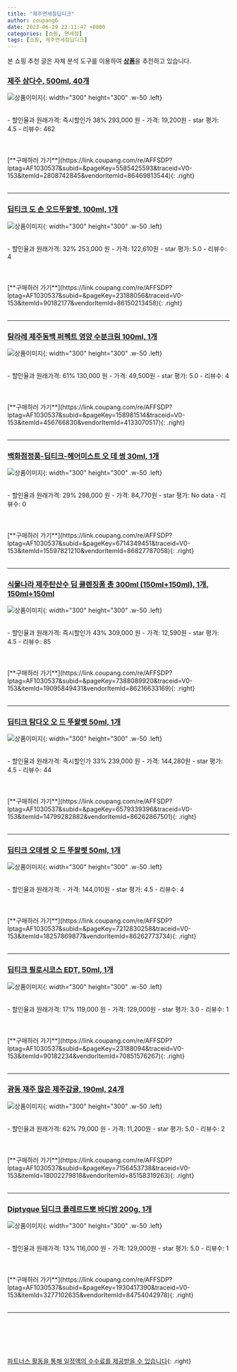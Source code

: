 ```yaml
---
title: "제주면세점딥디크"
author: coupang6
date: 2023-06-29 22:11:47 +0800
categories: [쇼핑, 면세점]
tags: [쇼핑, 제주면세점딥디크]
---
```


본 쇼핑 추천 글은 자체 분석 도구를 이용하여 [**상품**](https://link.coupang.com/a/bao1ui)을 추천하고 있습니다.

### [제주 삼다수, 500ml, 40개](https://link.coupang.com/re/AFFSDP?lptag=AF1030537&subid=&pageKey=5585425593&traceid=V0-153&itemId=2808742845&vendorItemId=86469813544)

![상품이미지](https://thumbnail9.coupangcdn.com/thumbnails/remote/230x230ex/image/retail/images/f52f8c8a-327e-4913-bcc8-fb7ada6011927648184831387455170.png){: width="300" height="300" .w-50 .left}


<br>
- 할인율과 원래가격: 즉시할인가 38%  293,000   원
- 가격: 19,200원
- star 평가: 4.5
- 리뷰수: 462
<br>
<br>
<br>
<br>
[**구매하러 가기**](https://link.coupang.com/re/AFFSDP?lptag=AF1030537&subid=&pageKey=5585425593&traceid=V0-153&itemId=2808742845&vendorItemId=86469813544){: .right}
<br>
<br>

---

### [딥티크 도 손 오드뚜왈렛, 100ml, 1개](https://link.coupang.com/re/AFFSDP?lptag=AF1030537&subid=&pageKey=23188056&traceid=V0-153&itemId=90182177&vendorItemId=86150213458)

![상품이미지](https://thumbnail10.coupangcdn.com/thumbnails/remote/230x230ex/image/vendor_inventory/2cb6/19251768779e4346dd0ef1b4e0fb8ee0c95fb95b6436c7a7e4363a9323ac.jpg){: width="300" height="300" .w-50 .left}


<br>
- 할인율과 원래가격: 32%  253,000   원
- 가격: 122,610원
- star 평가: 5.0
- 리뷰수: 4
<br>
<br>
<br>
<br>
[**구매하러 가기**](https://link.coupang.com/re/AFFSDP?lptag=AF1030537&subid=&pageKey=23188056&traceid=V0-153&itemId=90182177&vendorItemId=86150213458){: .right}
<br>
<br>

---

### [탐라레 제주동백 퍼펙트 영양 수분크림 100ml, 1개](https://link.coupang.com/re/AFFSDP?lptag=AF1030537&subid=&pageKey=158981514&traceid=V0-153&itemId=456766830&vendorItemId=4133070517)

![상품이미지](https://thumbnail10.coupangcdn.com/thumbnails/remote/230x230ex/image/vendor_inventory/images/2018/11/19/15/7/44fded06-1c2f-4dfe-999f-bd8fc23ef131.jpg){: width="300" height="300" .w-50 .left}


<br>
- 할인율과 원래가격: 61%  130,000   원
- 가격: 49,500원
- star 평가: 5.0
- 리뷰수: 4
<br>
<br>
<br>
<br>
[**구매하러 가기**](https://link.coupang.com/re/AFFSDP?lptag=AF1030537&subid=&pageKey=158981514&traceid=V0-153&itemId=456766830&vendorItemId=4133070517){: .right}
<br>
<br>

---

### [백화점정품-딥티크-헤어미스트 오 데 썽 30ml, 1개](https://link.coupang.com/re/AFFSDP?lptag=AF1030537&subid=&pageKey=6714349451&traceid=V0-153&itemId=15597821210&vendorItemId=86827787058)

![상품이미지](https://thumbnail10.coupangcdn.com/thumbnails/remote/230x230ex/image/vendor_inventory/f3d6/bda85a9b699967487116155e37d8f1ef9edba585bd3d4a1b61706cca53fe.png){: width="300" height="300" .w-50 .left}


<br>
- 할인율과 원래가격: 29%  298,000   원
- 가격: 84,770원
- star 평가: No data
- 리뷰수: 0
<br>
<br>
<br>
<br>
[**구매하러 가기**](https://link.coupang.com/re/AFFSDP?lptag=AF1030537&subid=&pageKey=6714349451&traceid=V0-153&itemId=15597821210&vendorItemId=86827787058){: .right}
<br>
<br>

---

### [식물나라 제주탄산수 딥 클렌징폼 총 300ml (150ml+150ml), 1개, 150ml+150ml](https://link.coupang.com/re/AFFSDP?lptag=AF1030537&subid=&pageKey=7388089920&traceid=V0-153&itemId=19095849431&vendorItemId=86216633169)

![상품이미지](https://thumbnail6.coupangcdn.com/thumbnails/remote/230x230ex/image/vendor_inventory/7af2/1a63d147154793d6e6af773658a98b6df9ea148cb47f15f7effeb0d0872c.jpg){: width="300" height="300" .w-50 .left}


<br>
- 할인율과 원래가격: 즉시할인가 43%  309,000   원
- 가격: 12,590원
- star 평가: 4.5
- 리뷰수: 85
<br>
<br>
<br>
<br>
[**구매하러 가기**](https://link.coupang.com/re/AFFSDP?lptag=AF1030537&subid=&pageKey=7388089920&traceid=V0-153&itemId=19095849431&vendorItemId=86216633169){: .right}
<br>
<br>

---

### [딥티크 탐다오 오 드 뚜왈렛 50ml, 1개](https://link.coupang.com/re/AFFSDP?lptag=AF1030537&subid=&pageKey=6579339396&traceid=V0-153&itemId=14799282882&vendorItemId=86262867501)

![상품이미지](https://thumbnail8.coupangcdn.com/thumbnails/remote/230x230ex/image/vendor_inventory/e05b/b7f1689f896393b44872f0e3920d9cf5264f89a4a7fdd75957f8fd322f4f.jpg){: width="300" height="300" .w-50 .left}


<br>
- 할인율과 원래가격: 즉시할인가 33%  239,000   원
- 가격: 144,280원
- star 평가: 4.5
- 리뷰수: 44
<br>
<br>
<br>
<br>
[**구매하러 가기**](https://link.coupang.com/re/AFFSDP?lptag=AF1030537&subid=&pageKey=6579339396&traceid=V0-153&itemId=14799282882&vendorItemId=86262867501){: .right}
<br>
<br>

---

### [딥티크 오데썽 오 드 뚜왈렛 50ml, 1개](https://link.coupang.com/re/AFFSDP?lptag=AF1030537&subid=&pageKey=7212830258&traceid=V0-153&itemId=18257869877&vendorItemId=86262773734)

![상품이미지](https://thumbnail9.coupangcdn.com/thumbnails/remote/230x230ex/image/vendor_inventory/48b1/3d4f6c2a35ff2425727fe4b8e0dfc480d9a62920018443ba786e40e1672b.jpg){: width="300" height="300" .w-50 .left}


<br>
- 할인율과 원래가격: 
- 가격: 144,010원
- star 평가: 4.5
- 리뷰수: 4
<br>
<br>
<br>
<br>
[**구매하러 가기**](https://link.coupang.com/re/AFFSDP?lptag=AF1030537&subid=&pageKey=7212830258&traceid=V0-153&itemId=18257869877&vendorItemId=86262773734){: .right}
<br>
<br>

---

### [딥티크 필로시코스 EDT, 50ml, 1개](https://link.coupang.com/re/AFFSDP?lptag=AF1030537&subid=&pageKey=23188094&traceid=V0-153&itemId=90182234&vendorItemId=70851576267)

![상품이미지](https://thumbnail7.coupangcdn.com/thumbnails/remote/230x230ex/image/vendor_inventory/4119/42fd8b23fee87cb5e94c2a71d0612d9e9f22da75c7b3aa5c59c80825bd37.jpg){: width="300" height="300" .w-50 .left}


<br>
- 할인율과 원래가격: 17%  119,000   원
- 가격: 129,000원
- star 평가: 3.0
- 리뷰수: 1
<br>
<br>
<br>
<br>
[**구매하러 가기**](https://link.coupang.com/re/AFFSDP?lptag=AF1030537&subid=&pageKey=23188094&traceid=V0-153&itemId=90182234&vendorItemId=70851576267){: .right}
<br>
<br>

---

### [광동 재주 많은 제주감귤, 190ml, 24개](https://link.coupang.com/re/AFFSDP?lptag=AF1030537&subid=&pageKey=7156453738&traceid=V0-153&itemId=18002279818&vendorItemId=85158319263)

![상품이미지](https://thumbnail8.coupangcdn.com/thumbnails/remote/230x230ex/image/retail/images/2023/02/23/14/1/f488c15d-23e9-44f7-b75e-9acf14ebed2b.jpg){: width="300" height="300" .w-50 .left}


<br>
- 할인율과 원래가격: 62%  79,000   원
- 가격: 11,200원
- star 평가: 5.0
- 리뷰수: 2
<br>
<br>
<br>
<br>
[**구매하러 가기**](https://link.coupang.com/re/AFFSDP?lptag=AF1030537&subid=&pageKey=7156453738&traceid=V0-153&itemId=18002279818&vendorItemId=85158319263){: .right}
<br>
<br>

---

### [Diptyque 딥디크 플레르드뽀 바디밤 200g, 1개](https://link.coupang.com/re/AFFSDP?lptag=AF1030537&subid=&pageKey=1930417390&traceid=V0-153&itemId=3277102635&vendorItemId=84754042978)

![상품이미지](https://thumbnail8.coupangcdn.com/thumbnails/remote/230x230ex/image/vendor_inventory/b026/c603cd2ddd46a0417d9ff94337ab21cb18ee561924ee01576c112b9c8f46.jpg){: width="300" height="300" .w-50 .left}


<br>
- 할인율과 원래가격: 13%  116,000   원
- 가격: 129,000원
- star 평가: 5.0
- 리뷰수: 1
<br>
<br>
<br>
<br>
[**구매하러 가기**](https://link.coupang.com/re/AFFSDP?lptag=AF1030537&subid=&pageKey=1930417390&traceid=V0-153&itemId=3277102635&vendorItemId=84754042978){: .right}
<br>
<br>

---
<br><br><br><br><br> [파트너스 활동을 통해 일정액의 수수료를 제공받을 수 있습니다](https://link.coupang.com/a/bao1ui){: .right}